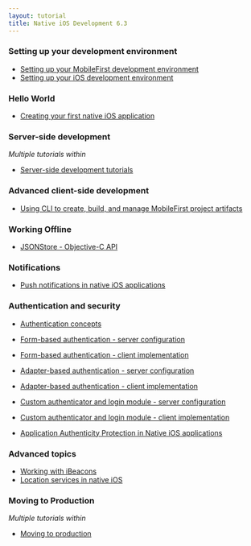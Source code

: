 ```yaml
---
layout: tutorial
title: Native iOS Development 6.3
---
```

### Setting up your development environment

* <a href=" {{site.baseurl}}/tutorials/en/foundation/8.0/setting-up-your-development-environment/setting-mobilefirst-development-environment/">Setting up your MobileFirst development environment</a>
* <a href=" {{site.baseurl}}/tutorials/en/foundation/8.0/setting-up-your-development-environment/setting-ios-development-environment/">Setting up your iOS development environment</a>

### Hello World

* <a href="{{site.baseurl}}/tutorials/en/foundation/8.0/hello-world/creating-first-native-ios-mobilefirst-application/">Creating your first native iOS application</a>

### Server-side development
<p><i>Multiple tutorials within</i></p>

* <a href="{{site.baseurl}}/tutorials/en/foundation/8.0/server-side-development/">Server-side development tutorials</a>

### Advanced client-side development

* <a href="{{site.baseurl}}/tutorials/en/foundation/8.0/advanced-client-side-development/using-cli-create-build-manage-project-artifacts/">Using CLI to create, build, and manage MobileFirst project artifacts</a>

### Working Offline

* <a href="{{site.baseurl}}/tutorials/en/foundation/8.0/working-offline/jsonstore/jsonstore-objective-c-api/">JSONStore - Objective-C API</a>

### Notifications

* <a href="{{site.baseurl}}/tutorials/en/foundation/8.0/notifications/push-notifications-native-ios-applications/">Push notifications in native iOS applications</a>

### Authentication and security

* <a href="{{site.baseurl}}/tutorials/en/foundation/8.0/authentication-security/authentication-concepts/">Authentication concepts</a>
* <a href="{{site.baseurl}}/tutorials/en/foundation/8.0/authentication-security/form-based-authentication/">Form-based authentication - server configuration</a>
* <a href="{{site.baseurl}}/tutorials/en/foundation/8.0/authentication-security/form-based-authentication/form-based-authentication-native-ios-applications/">Form-based authentication - client implementation</a>
* <a href="{{site.baseurl}}/tutorials/en/foundation/8.0/authentication-security/adapter-based-authentication/">Adapter-based authentication - server configuration</a>

* <a href="{{site.baseurl}}/tutorials/en/foundation/8.0/authentication-security/adapter-based-authentication/adapter-based-authentication-native-ios-applications/">Adapter-based authentication - client implementation</a>
* <a href="{{site.baseurl}}/tutorials/en/foundation/8.0/authentication-security/custom-authenticator-login-module/">Custom authenticator and login module - server configuration</a>
* <a href="{{site.baseurl}}/tutorials/en/foundation/8.0/authentication-security/custom-authenticator-login-module/custom-authenticator-login-module-native-ios-applications/">Custom authenticator and login module - client implementation</a>
* <a href="{{site.baseurl}}/tutorials/en/foundation/8.0/authentication-security/application-authenticity-protection-native-ios/">Application Authenticity Protection in Native iOS applications</a>

### Advanced topics

* <a href="{{site.baseurl}}/tutorials/en/foundation/8.0/advanced-topics/working-with-ibeacons/">Working with iBeacons</a>
* <a href="{{site.baseurl}}/tutorials/en/foundation/8.0/advanced-topics/location-services-native-ios-applications/">Location services in native iOS</a>

### Moving to Production
<p><i>Multiple tutorials within</i></p>

* <a href="{{site.baseurl}}/tutorials/en/foundation/8.0/moving-production/">Moving to production</a>
